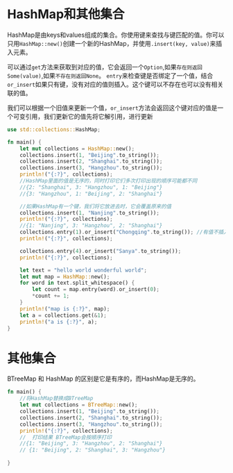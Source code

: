 # HashMap和其他集合
HashMap是由keys和values组成的集合。你使用键来查找与键匹配的值。你可以只用`HashMap::new()`创建一个新的HashMap，并使用`.insert(key, value)`来插入元素。

可以通过`get`方法来获取到对应的值，它会返回一个`Option`,如果`存在则返回Some(value)`,如果`不存在则返回None`。
`entry`来检查键是否绑定了一个值，结合`or_insert`如果只有键，没有对应的值则插入。这个键可以不存在也可以没有相关联的值。


我们可以根据一个旧值来更新一个值，`or_insert`方法会返回这个键对应的值是一个可变引用，我们更新它的值先将它解引用，进行更新
```rust
use std::collections::HashMap;

fn main() {
    let mut collections = HashMap::new();
    collections.insert(1, "Beijing".to_string());
    collections.insert(2, "Shanghai".to_string());
    collections.insert(3, "Hangzhou".to_string());
    println!("{:?}", collections);
    //HashMap里面的值是无序的，同时打印它们多次打印出现的顺序可能都不同
    //{2: "Shanghai", 3: "Hangzhou", 1: "Beijing"}
    //{3: "Hangzhou", 1: "Beijing", 2: "Shanghai"}

    //如果HashMap有一个键，我们将它放进去时，它会覆盖原来的值
    collections.insert(1, "Nanjing".to_string());
    println!("{:?}", collections);
    //{1: "Nanjing", 3: "Hangzhou", 2: "Shanghai"}
    collections.entry(1).or_insert("Chongqing".to_string()); //有值不插入
    println!("{:?}", collections);

    collections.entry(4).or_insert("Sanya".to_string());
    println!("{:?}", collections);

    let text = "hello world wonderful world";
    let mut map = HashMap::new();
    for word in text.split_whitespace() {
        let count = map.entry(word).or_insert(0);
        *count += 1;
    }
    println!("map is {:?}", map);
    let a = collections.get(&1);
    println!("a is {:?}", a);
}

```

# 其他集合
BTreeMap 和 HashMap 的区别是它是有序的，而HashMap是无序的。

```rust
fn main() {
    //将HashMap替换成BTreeMap
    let mut collections = BTreeMap::new();
    collections.insert(1, "Beijing".to_string());
    collections.insert(2, "Shanghai".to_string());
    collections.insert(3, "Hangzhou".to_string());
    println!("{:?}", collections);
    //  打印结果 BTreeMap会按顺序打印
    //{1: "Beijing", 3: "Hangzhou", 2: "Shanghai"}
    // {1: "Beijing", 2: "Shanghai", 3: "Hangzhou"}
    
}
```